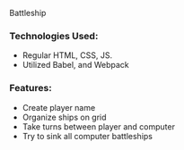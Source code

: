 Battleship

### Technologies Used: 
- Regular HTML, CSS, JS.
- Utilized Babel, and Webpack

### Features: 
- Create player name
- Organize ships on grid
- Take turns between player and computer
- Try to sink all computer battleships
